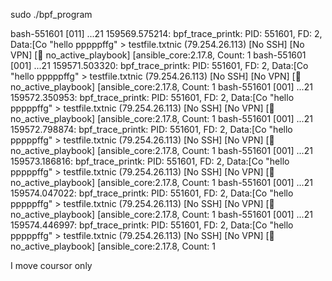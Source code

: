 sudo ./bpf_program

  bash-551601  [011] ...21 159569.575214: bpf_trace_printk: PID: 551601, FD: 2, Data:[Co "hello pppppffg" > testfile.txtnic (79.254.26.113) [No SSH] [No VPN] [🔹 no_active_playbook] [ansible_core:2.17.8, Count: 1
            bash-551601  [001] ...21 159571.503320: bpf_trace_printk: PID: 551601, FD: 2, Data:[Co "hello pppppffg" > testfile.txtnic (79.254.26.113) [No SSH] [No VPN] [🔹 no_active_playbook] [ansible_core:2.17.8, Count: 1
            bash-551601  [001] ...21 159572.350953: bpf_trace_printk: PID: 551601, FD: 2, Data:[Co "hello pppppffg" > testfile.txtnic (79.254.26.113) [No SSH] [No VPN] [🔹 no_active_playbook] [ansible_core:2.17.8, Count: 1
            bash-551601  [001] ...21 159572.798874: bpf_trace_printk: PID: 551601, FD: 2, Data:[Co "hello pppppffg" > testfile.txtnic (79.254.26.113) [No SSH] [No VPN] [🔹 no_active_playbook] [ansible_core:2.17.8, Count: 1
            bash-551601  [001] ...21 159573.186816: bpf_trace_printk: PID: 551601, FD: 2, Data:[Co "hello pppppffg" > testfile.txtnic (79.254.26.113) [No SSH] [No VPN] [🔹 no_active_playbook] [ansible_core:2.17.8, Count: 1
            bash-551601  [001] ...21 159574.047022: bpf_trace_printk: PID: 551601, FD: 2, Data:[Co "hello pppppffg" > testfile.txtnic (79.254.26.113) [No SSH] [No VPN] [🔹 no_active_playbook] [ansible_core:2.17.8, Count: 1
            bash-551601  [001] ...21 159574.446997: bpf_trace_printk: PID: 551601, FD: 2, Data:[Co "hello pppppffg" > testfile.txtnic (79.254.26.113) [No SSH] [No VPN] [🔹 no_active_playbook] [ansible_core:2.17.8, Count: 1


I move coursor only